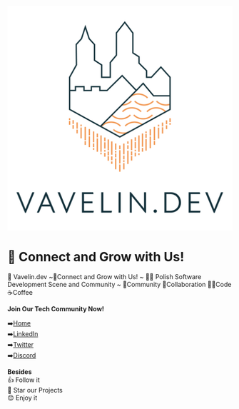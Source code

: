 ![Vavelin.dev Logo](profile/images/vavelin.png)

# 🌱 Connect and Grow with Us! 
🏰 Vavelin.dev ~🌱Connect and Grow with Us!  ~ 👨‍💻 Polish Software Development Scene and Community ~ 👥Community 🤝Collaboration 👨‍💻Code ☕Coffee


**Join Our Tech Community Now!**

➡️[Home](https://home.vavelin.dev/) \
➡️[LinkedIn](https://www.linkedin.com/company/vavelin-dev/) \
➡️[Twitter](https://twitter.com/VavelinDev) \
➡️[Discord](https://discord.gg/e3R5G8XC3V)

**Besides** \
👍 Follow it \
🌠 Star our Projects \
😊 Enjoy it
